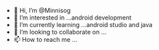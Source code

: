 - 👋 Hi, I’m @Minnisog
- 👀 I’m interested in ...android development 
- 🌱 I’m currently learning ...android studio and java 
- 💞️ I’m looking to collaborate on ...
- 📫 How to reach me ...

<!---
Minnisog/Minnisog is a ✨ special ✨ repository because its `README.md` (this file) appears on your GitHub profile.
You can click the Preview link to take a look at your changes.
--->

